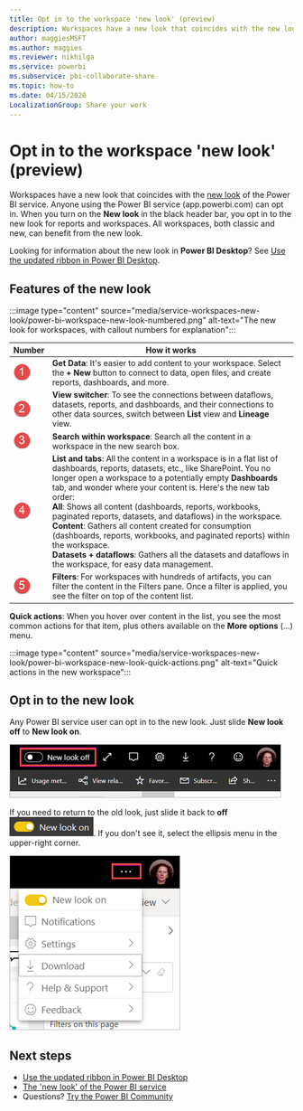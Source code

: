 ```yaml
---
title: Opt in to the workspace 'new look' (preview)
description: Workspaces have a new look that coincides with the new look of the Power BI service.
author: maggiesMSFT
ms.author: maggies
ms.reviewer: nikhilga
ms.service: powerbi
ms.subservice: pbi-collaborate-share
ms.topic: how-to
ms.date: 04/15/2020
LocalizationGroup: Share your work
---
```

# Opt in to the workspace 'new look' (preview)

Workspaces have a new look that coincides with the [new look](../consumer/service-new-look.md) of the Power BI service. Anyone using the Power BI service (app.powerbi.com) can opt in. When you turn on the **New look** in the black header bar, you opt in to the new look for reports and workspaces. All workspaces, both classic and new, can benefit from the new look.

Looking for information about the new look in **Power BI Desktop**? See [Use the updated ribbon in Power BI Desktop](../create-reports/desktop-ribbon.md).

## Features of the new look

:::image type="content" source="media/service-workspaces-new-look/power-bi-workspace-new-look-numbered.png" alt-text="The new look for workspaces, with callout numbers for explanation":::

|Number  |How it works |
|---------|---------|
|  ![Number one](media/service-workspaces-new-look/circle-one.png)  | **Get Data**: It's easier to add content to your workspace. Select the **+ New** button to connect to data, open files, and create reports, dashboards, and more.  |
| ![Number two](media/service-workspaces-new-look/circle-two.png)  | **View switcher**: To see the connections between dataflows, datasets, reports, and dashboards, and their connections to other data sources, switch between **List** view and **Lineage** view. |
| ![Number three](media/service-workspaces-new-look/circle-three.png) | **Search within workspace**: Search all the content in a workspace in the new search box.  |
| ![Number four](media/service-workspaces-new-look/circle-four.png)  | **List and tabs**: All the content in a workspace is in a flat list of dashboards, reports, datasets, etc., like SharePoint. You no longer open a workspace to a potentially empty **Dashboards** tab, and wonder where your content is. Here's the new tab order: <br>**All**: Shows all content (dashboards, reports, workbooks, paginated reports, datasets, and dataflows) in the workspace. <br>**Content**: Gathers all content created for consumption (dashboards, reports, workbooks, and paginated reports) within the workspace. <br>**Datasets + dataflows**: Gathers all the datasets and dataflows in the workspace, for easy data management. |
| ![Number five](media/service-workspaces-new-look/circle-five.png) | **Filters**: For workspaces with hundreds of artifacts, you can filter the content in the Filters pane. Once a filter is applied, you see the filter on top of the content list. |

**Quick actions**: When you hover over content in the list, you see the most common actions for that item, plus others available on the **More options** (...) menu.

:::image type="content" source="media/service-workspaces-new-look/power-bi-workspace-new-look-quick-actions.png" alt-text="Quick actions in the new workspace":::

## Opt in to the new look

Any Power BI service user can opt in to the new look. Just slide **New look off** to **New look on**.

![Opting in to the new look](media/service-workspaces-new-look/power-bi-new-look-off.png)

If you need to return to the old look, just slide it back to **off** ![New look on](media/service-workspaces-new-look/power-bi-new-look-toggle-on.png). If you don't see it, select the ellipsis menu in the upper-right corner.

![Opting out of the new look](media/service-workspaces-new-look/power-bi-new-look-on.png)

## Next steps

- [Use the updated ribbon in Power BI Desktop](../create-reports/desktop-ribbon.md)
- [The 'new look' of the Power BI service](../consumer/service-new-look.md)
- Questions? [Try the Power BI Community](https://community.powerbi.com/)
